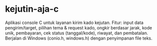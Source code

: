 # kejutin-aja-c
Aplikasi console C untuk layanan kirim kado kejutan. Fitur: input data pengirim/target, pilihan tema &amp; request kado, ongkir berdasar jarak, kode unik, pembayaran, cek status (tanggal/kode), riwayat, dan pembatalan. Berjalan di Windows (conio.h, windows.h) dengan penyimpanan file teks.
